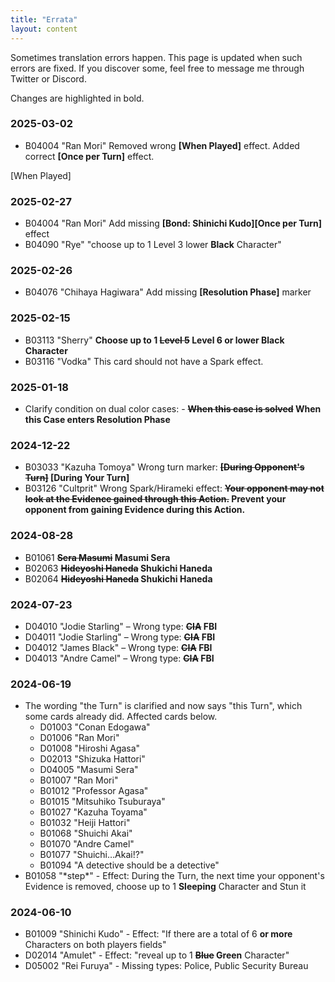 ```yaml
---
title: "Errata"
layout: content
---
```


Sometimes translation errors happen. This page is updated when such errors are fixed.
If you discover some, feel free to message me through Twitter or Discord.

Changes are highlighted in bold.


### 2025-03-02

* B04004 "Ran Mori"  Removed wrong **[When Played]** effect. Added correct **[Once per Turn]** effect.

[When Played]

### 2025-02-27

* B04004 "Ran Mori"  Add missing **[Bond: Shinichi Kudo][Once per Turn]** effect
* B04090 "Rye"  "choose up to 1 Level 3 lower **Black** Character"

### 2025-02-26

* B04076 "Chihaya Hagiwara"  Add missing **[Resolution Phase]** marker

### 2025-02-15

* B03113 "Sherry"  **Choose up to 1 ~~Level 5~~ Level 6 or lower Black Character**
* B03116 "Vodka"  This card should not have a Spark effect.

### 2025-01-18

* Clarify condition on dual color cases: - **~~When this case is solved~~ When this Case enters Resolution Phase**

### 2024-12-22

* B03033 "Kazuha Tomoya"  Wrong turn marker: **~~[During Opponent's Turn]~~ [During Your Turn]**
* B03126 "Cultprit" Wrong Spark/Hirameki effect: **~~Your opponent may not look at the Evidence gained through this Action.~~ Prevent your opponent from gaining Evidence during this Action.**

### 2024-08-28

* B01061 **~~Sera Masumi~~ Masumi Sera**
* B02063 **~~Hideyoshi Haneda~~ Shukichi Haneda**
* B02064 **~~Hideyoshi Haneda~~ Shukichi Haneda**

### 2024-07-23

* D04010 "Jodie Starling" – Wrong type: **~~CIA~~ FBI**
* D04011 "Jodie Starling" – Wrong type: **~~CIA~~ FBI**
* D04012 "James Black" – Wrong type: **~~CIA~~ FBI**
* D04013 "Andre Camel" – Wrong type: **~~CIA~~ FBI**

### 2024-06-19

* The wording "the Turn" is clarified and now says "this Turn", which some cards already did. Affected cards below.
  * D01003 "Conan Edogawa"
  * D01006 "Ran Mori"
  * D01008 "Hiroshi Agasa"
  * D02013 "Shizuka Hattori"
  * D04005 "Masumi Sera"
  * B01007 "Ran Mori"
  * B01012 "Professor Agasa"
  * B01015 "Mitsuhiko Tsuburaya"
  * B01027 "Kazuha Toyama"
  * B01032 "Heiji Hattori"
  * B01068 "Shuichi Akai"
  * B01070 "Andre Camel"
  * B01077 "Shuichi…Akai!?"
  * B01094 "A detective should be a detective"
* B01058 "\*step*" - Effect: During the Turn, the next time your opponent's Evidence is removed, choose up to 1 **Sleeping** Character and Stun it

### 2024-06-10

* B01009 "Shinichi Kudo" - Effect: "If there are a total of 6 **or more** Characters on both players fields"
* D02014 "Amulet" - Effect: "reveal up to 1 **~~Blue~~ Green** Character"
* D05002 "Rei Furuya" - Missing types: Police, Public Security Bureau